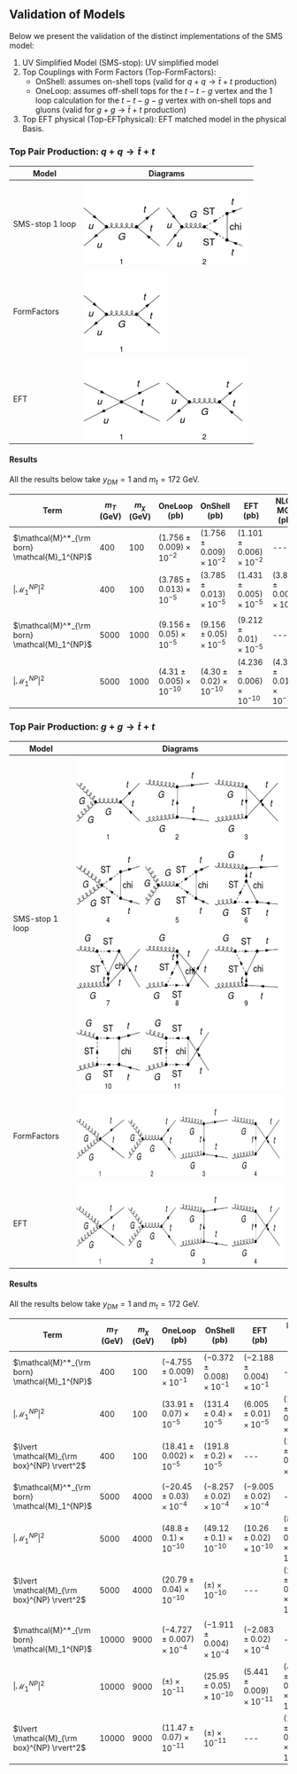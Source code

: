## Validation of Models


Below we present the validation of the distinct implementations of the SMS model:

 1. UV Simplified Model (SMS-stop): UV simplified model
 1. Top Couplings with Form Factors (Top-FormFactors):
    - OnShell: assumes on-shell tops (valid for $q + q \to \bar{t} + t$ production)
    - OneLoop: assumes off-shell tops for the $t-t-g$ vertex and the 1 loop calculation for the $t-t-g-g$ vertex with on-shell tops and gluons (valid for $g + g \to \bar{t} + t$ production)
  1. Top EFT physical (Top-EFTphysical): EFT matched model in the physical Basis.


### Top Pair Production: $q + q \to \bar{t} + t$


| Model     | Diagrams  |
|-----------|-----------|
| SMS-stop 1 loop | <img src="../mathematicaNBs/matching/SMS-stop-uutt-loop.png" width="300" height="150"> |
| FormFactors | <img src="../mathematicaNBs/matching/Top-FormFactors-uutt-loop.png" width="150" height="150"> |
| EFT | <img src="../mathematicaNBs/matching/Top-EFTphysical_simple-uutt-loop.png" width="300" height="150"> |

#### Results

All the results below take $y_{DM} =1$ and $m_{t} = 172$ GeV.

  | Term        | $m_{T}$ (GeV) | $m_{\chi}$ (GeV) | OneLoop (pb) | OnShell (pb) |   EFT (pb)  | NLO-MG5  (pb) |
  | ----------- | ------------- | ---------------- | ------- | ------- | ------ | --------- |
  |$\mathcal{M}^*_{\rm born} \mathcal{M}_1^{NP}$ |      400      |         100      |   $(1.756 \pm 0.009)\times10^{-2}$   |   $(1.756 \pm 0.009)\times10^{-2}$   |   $(1.101 \pm 0.006)\times10^{-2}$  | --- |
  |$\lvert \mathcal{M}_1^{NP} \rvert^2$ |     400      |         100     |   $(3.785 \pm 0.013)\times10^{-5}$   |   $(3.785 \pm 0.013)\times10^{-5}$   |   $(1.431 \pm 0.005)\times10^{-5}$  | $(3.800 \pm 0.006)\times10^{-5}$  |
  |  |  |  |  |   |   |  |
  |$\mathcal{M}^*_{\rm born} \mathcal{M}_1^{NP}$ |      5000      |         1000      |   $(9.156 \pm 0.05)\times10^{-5}$   |   $(9.156 \pm 0.05)\times10^{-5}$   |   $(9.212 \pm 0.01)\times10^{-5}$  | --- |
  |$\lvert \mathcal{M}_1^{NP} \rvert^2$ |     5000      |         1000     |   $(4.31 \pm 0.005)\times10^{-10}$   |   $(4.30 \pm 0.02)\times10^{-10}$   |   $(4.236 \pm 0.006)\times10^{-10}$  | $(4.326 \pm 0.012)\times10^{-10}$  |
  



### Top Pair Production: $g + g \to \bar{t} + t$


| Model     | Diagrams  |
|-----------|-----------|
| SMS-stop 1 loop | <img src="../mathematicaNBs/matching/SMS-stop-ggtt-loop.png" width="450" height="600"> |
| FormFactors | <img src="../mathematicaNBs/matching/Top-FormFactors-ggtt-loop.png" width="600" height="150"> |
| EFT | <img src="../mathematicaNBs/matching/Top-EFTphysical_simple-ggtt-loop.png" width="600" height="150"> |

#### Results

  All the results below take $y_{DM} =1$ and $m_{t} = 172$ GeV.

  | Term        | $m_{T}$ (GeV) | $m_{\chi}$ (GeV) | OneLoop (pb) | OnShell (pb) |   EFT (pb)  | NLO-MG5  (pb) |
  | ----------- | ------------- | ---------------- | ------- | ------- | ------ | --------- |
  |$\mathcal{M}^*_{\rm born} \mathcal{M}_1^{NP}$ |      400      |         100      |  $(-4.755 \pm 0.009)\times10^{-1}$   |   $(-0.372 \pm 0.008)\times10^{-1}$    |  $(-2.188 \pm 0.004)\times10^{-1}$   | --- |
  |$\lvert \mathcal{M}_1^{NP} \rvert^2$ |     400      |         100     |  $(33.91 \pm 0.07)\times10^{-5}$    |   $(131.4 \pm 0.4)\times10^{-5}$   |  $(6.005 \pm 0.01)\times10^{-5}$   | $(11.94 \pm 0.02)\times10^{-5}$  |
  |$\lvert \mathcal{M}_{\rm box}^{NP} \rvert^2$ |     400      |         100     |  $(18.41 \pm 0.002)\times10^{-5}$    |   $( 191.8 \pm 0.2)\times10^{-5}$   |  ---   | $(18.46 \pm 0.05)\times10^{-5}$  |
  |  |  |  |  |   |   |  |
  |$\mathcal{M}^*_{\rm born} \mathcal{M}_1^{NP}$ |      5000      |         4000      |  $(-20.45 \pm 0.03)\times10^{-4}$    | $(-8.257 \pm 0.02)\times10^{-4}$     |  $(-9.005 \pm 0.02)\times10^{-4}$   | --- |
  |$\lvert \mathcal{M}_1^{NP} \rvert^2$ |     5000      |         4000     |  $(48.8 \pm 0.1)\times10^{-10}$    |   $(49.12 \pm 0.1)\times10^{-10}$   | $(10.26 \pm 0.02)\times10^{-10}$  |  $(8.593 \pm 0.01)\times10^{-10}$  |
  |$\lvert \mathcal{M}_{\rm box}^{NP} \rvert^2$ |     5000      |         4000     |  $(20.79 \pm 0.04)\times10^{-10}$    |   $( \pm )\times10^{-10}$   |  ---   | $(20.83 \pm 0.03)\times10^{-10}$  |
  |  |  |  |  |   |   |  |
  |$\mathcal{M}^*_{\rm born} \mathcal{M}_1^{NP}$ |      10000      |         9000      |  $(-4.727 \pm 0.007)\times10^{-4}$    | $(-1.911 \pm 0.004)\times10^{-4}$     |  $(-2.083 \pm 0.02)\times10^{-4}$   | --- |
  |$\lvert \mathcal{M}_1^{NP} \rvert^2$ |     10000      |         9000     |  $( \pm )\times10^{-11}$    |   $(25.95 \pm 0.05)\times10^{-10}$   | $(5.441 \pm 0.009)\times10^{-11}$  |  $(4.533 \pm 0.03)\times10^{-11}$  |
  |$\lvert \mathcal{M}_{\rm box}^{NP} \rvert^2$ |     10000      |         9000     |  $( 11.47 \pm 0.07 )\times10^{-11}$    |   $( \pm )\times10^{-11}$   |  ---   | $(11.48 \pm 0.02)\times10^{-11}$  |


  

